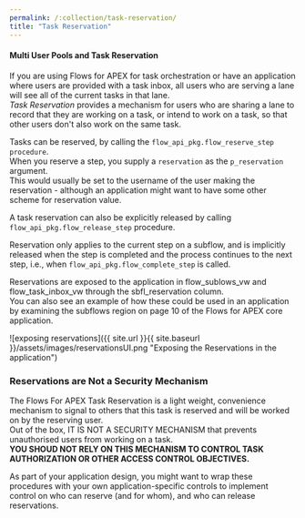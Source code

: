 ```yaml
---
permalink: /:collection/task-reservation/
title: "Task Reservation"
---
```

#### Multi User Pools and Task Reservation

If you are using Flows for APEX for task orchestration or have an application where users are provided with a task inbox, all users who are serving a lane will see all of the current tasks in that lane.  
*Task Reservation* provides a mechanism for users who are sharing a lane to record that they are working on a task, or intend to work on a task, so that other users don't also work on the same task.

Tasks can be reserved, by calling the `flow_api_pkg.flow_reserve_step procedure`.  
When you reserve a step, you supply a `reservation` as the `p_reservation` argument.  
This would usually be set to the username of the user making the reservation - although an application might want to have some other scheme for reservation value.

A task reservation can also be explicitly released by calling `flow_api_pkg.flow_release_step` procedure.

Reservation only applies to the current step on a subflow, and is implicitly released when the step is completed and the process continues to the next step, i.e., when `flow_api_pkg.flow_complete_step` is called.

Reservations are exposed to the application in flow_sublows_vw and flow_task_inbox_vw through the sbfl_reservation column.  
You can also see an example of how these could be used in an application by examining the subflows region on page 10 of the Flows for APEX core application.

![exposing reservations]({{ site.url }}{{ site.baseurl }}/assets/images/reservationsUI.png "Exposing the Reservations in the application")

### Reservations are Not a Security Mechanism

The Flows For APEX Task Reservation is a light weight, convenience mechanism to signal to others that this task is reserved and will be worked on by the reserving user.  
Out of the box, IT IS NOT A SECURITY MECHANISM that prevents unauthorised users from working on a task.  
**YOU SHOUD NOT RELY ON THIS MECHANISM TO CONTROL TASK AUTHORIZATION OR OTHER ACCESS CONTROL OBJECTIVES.**

As part of your application design, you might want to wrap these procedures with your own application-specific controls to implement control on who can reserve (and for whom), and who can release reservations.


